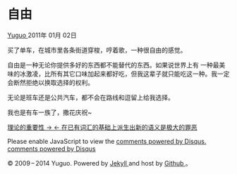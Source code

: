 #  自由

[ Yuguo ](http://yuguo.us) 2011年 01月 02日

买了单车，在城市里各条街道穿梭，哼着歌，一种很自由的感觉。

自由是一种无论你提供多好的东西都不能替代的东西。如果说世界上有
一种最美味的冰激凌，比所有其它口味加起来都好吃，但我这辈子就只能吃这一种。我一定会断然拒绝以换取选择的权利。

无论是班车还是公共汽车，都不会在路线和逗留上给我选择。

我也是有车一族了，撒花庆祝~

[ 理论的重要性 → ](/weblog/the-importance-of-theory/) [ ← 在已有词汇的基础上派生出新的语义是极大的罪恶
](/weblog/old-word-and-new-word/)

Please enable JavaScript to view the [ comments powered by Disqus.
](http://disqus.com/?ref_noscript) [ comments powered by  Disqus
](http://disqus.com)

© 2009 – 2014 Yuguo. Powered by [ Jekyll ](https://github.com/mojombo/jekyll)
and host by [ Github ](https://github.com/yuguo) 。

